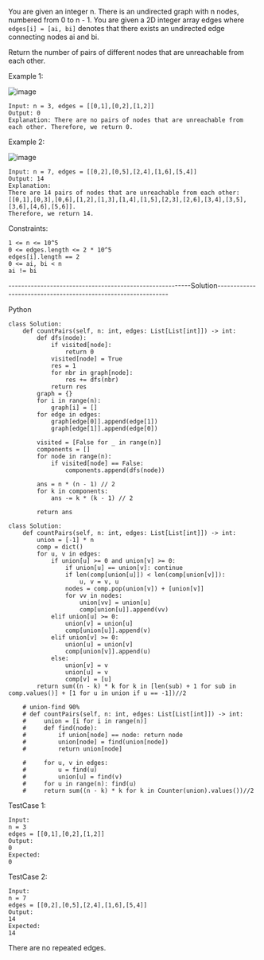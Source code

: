 You are given an integer n. There is an undirected graph with n nodes, numbered from 0 to n - 1. 
You are given a 2D integer array edges where ```edges[i] = [ai, bi]``` denotes that there exists an undirected edge connecting nodes ai and bi.

Return the number of pairs of different nodes that are unreachable from each other.

 

Example 1:

![image](https://user-images.githubusercontent.com/22728867/227730670-60163c9f-f65c-4917-9592-aff3bad8c59f.png)

```
Input: n = 3, edges = [[0,1],[0,2],[1,2]]
Output: 0
Explanation: There are no pairs of nodes that are unreachable from each other. Therefore, we return 0.
```

Example 2:

![image](https://user-images.githubusercontent.com/22728867/227730677-03e90481-c6fb-4ad6-ad58-929199ca4b90.png)

```
Input: n = 7, edges = [[0,2],[0,5],[2,4],[1,6],[5,4]]
Output: 14
Explanation: 
There are 14 pairs of nodes that are unreachable from each other:
[[0,1],[0,3],[0,6],[1,2],[1,3],[1,4],[1,5],[2,3],[2,6],[3,4],[3,5],[3,6],[4,6],[5,6]].
Therefore, we return 14.
``` 

Constraints:
```
1 <= n <= 10^5
0 <= edges.length <= 2 * 10^5
edges[i].length == 2
0 <= ai, bi < n
ai != bi
```


---------------------------------------------------------Solution--------------------------------------------------------------

Python

```
class Solution:
    def countPairs(self, n: int, edges: List[List[int]]) -> int:
        def dfs(node):
            if visited[node]:
                return 0
            visited[node] = True
            res = 1
            for nbr in graph[node]:
                res += dfs(nbr)
            return res
        graph = {}
        for i in range(n):
            graph[i] = []
        for edge in edges:
            graph[edge[0]].append(edge[1])
            graph[edge[1]].append(edge[0])
            
        visited = [False for _ in range(n)]
        components = []
        for node in range(n):
            if visited[node] == False:
                components.append(dfs(node))   
        
        ans = n * (n - 1) // 2
        for k in components:
            ans -= k * (k - 1) // 2
        
        return ans
```

```
class Solution:
    def countPairs(self, n: int, edges: List[List[int]]) -> int:
        union = [-1] * n
        comp = dict()
        for u, v in edges:
            if union[u] >= 0 and union[v] >= 0:
                if union[u] == union[v]: continue
                if len(comp[union[u]]) < len(comp[union[v]]):
                    u, v = v, u
                nodes = comp.pop(union[v]) + [union[v]]
                for vv in nodes:
                    union[vv] = union[u]
                    comp[union[u]].append(vv)
            elif union[u] >= 0:
                union[v] = union[u]
                comp[union[u]].append(v)
            elif union[v] >= 0:
                union[u] = union[v]
                comp[union[v]].append(u)
            else:
                union[v] = v
                union[u] = v
                comp[v] = [u]
        return sum((n - k) * k for k in [len(sub) + 1 for sub in comp.values()] + [1 for u in union if u == -1])//2

    # union-find 90%
    # def countPairs(self, n: int, edges: List[List[int]]) -> int:
    #     union = [i for i in range(n)]
    #     def find(node):
    #         if union[node] == node: return node
    #         union[node] = find(union[node])
    #         return union[node]

    #     for u, v in edges:
    #         u = find(u)
    #         union[u] = find(v)
    #     for u in range(n): find(u)
    #     return sum((n - k) * k for k in Counter(union).values())//2
```

TestCase 1:
```
Input:
n = 3
edges = [[0,1],[0,2],[1,2]]
Output:
0
Expected:
0
```

TestCase 2:
```
Input:
n = 7
edges = [[0,2],[0,5],[2,4],[1,6],[5,4]]
Output:
14
Expected:
14
```


There are no repeated edges.
